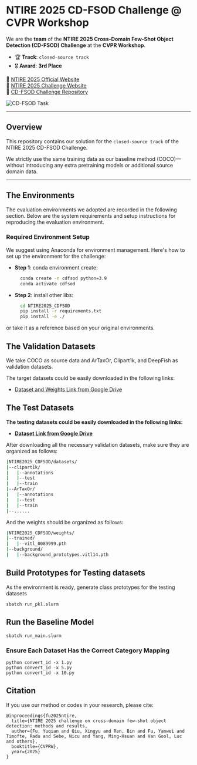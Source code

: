 # NTIRE 2025 CD-FSOD Challenge @ CVPR Workshop

We are the **team** of the **NTIRE 2025 Cross-Domain Few-Shot Object Detection (CD-FSOD) Challenge** at the **CVPR Workshop**.

- 🏆 **Track**: `closed-source track`
- 🎖️ **Award**: **3rd Place**

🔗 [NTIRE 2025 Official Website](https://cvlai.net/ntire/2025/)  
🔗 [NTIRE 2025 Challenge Website](https://codalab.lisn.upsaclay.fr/competitions/21851)  
🔗 [CD-FSOD Challenge Repository](https://github.com/lovelyqian/NTIRE2025_CDFSOD)

![CD-FSOD Task](https://upload-images.jianshu.io/upload_images/9933353-3d7be0d924bd4270.png?imageMogr2/auto-orient/strip%7CimageView2/2/w/1240)

---

## Overview

This repository contains our solution for the `closed-source track` of the NTIRE 2025 CD-FSOD Challenge.  

We strictly use the same training data as our baseline method (COCO)—without introducing any extra pretraining models or additional source domain data.

---

## The Environments
The evaluation environments we adopted are recorded in the following section. Below are the system requirements and setup instructions for reproducing the evaluation environment.

### Required Environment Setup
We suggest using Anaconda for environment management. Here's how to set up the environment for the challenge:

- **Step 1**: conda environment create:
  ```bash
    conda create -n cdfsod python=3.9
    conda activate cdfsod
- **Step 2**: install other libs:
  ```bash
    cd NTIRE2025_CDFSOD
    pip install -r requirements.txt
    pip install -e ./
or take it as a reference based on your original environments.

## The Validation Datasets
We take COCO as source data and ArTaxOr, Clipart1k, and DeepFish as validation datasets.

The target datasets could be easily downloaded in the following links: 
- [Dataset and Weights Link from Google Drive](https://drive.google.com/drive/folders/16SDv_V7RDjTKDk8uodL2ubyubYTMdd5q?usp=drive_link)

## The Test Datasets

**The testing datasets could be easily downloaded in the following links:**
- **[Dataset Link from Google Drive](https://drive.google.com/drive/folders/1Pewv7HYacwD5Rrknp5EiAdw8vMbaaFAA?usp=sharing)**

After downloading all the necessary validation datasets, make sure they are organized as follows:

```bash
|NTIRE2025_CDFSOD/datasets/
|--clipart1k/
|   |--annotations
|   |--test
|   |--train
|--ArTaxOr/
|   |--annotations
|   |--test
|   |--train
|--......
```
And the weights should be organized as follows:
```bash
|NTIRE2025_CDFSOD/weights/
|--trained/
|   |--vitl_0089999.pth
|--background/
|   |--background_prototypes.vitl14.pth
```

## Build Prototypes for Testing datasets
As the environment is ready, generate class prototypes for the testing datasets
```
sbatch run_pkl.slurm
```
## Run the Baseline Model
```
sbatch run_main.slurm
```
### Ensure Each Dataset Has the Correct Category Mapping
```
python convert_id -x 1.py
python convert_id -x 5.py
python convert_id -x 10.py
```

## Citation
If you use our method or codes in your research, please cite:
```
@inproceedings{fu2025ntire, 
  title={NTIRE 2025 challenge on cross-domain few-shot object detection: methods and results,
  author={Fu, Yuqian and Qiu, Xingyu and Ren, Bin and Fu, Yanwei and Timofte, Radu and Sebe, Nicu and Yang, Ming-Hsuan and Van Gool, Luc and others},
  booktitle={CVPRW},
  year={2025}
}
```